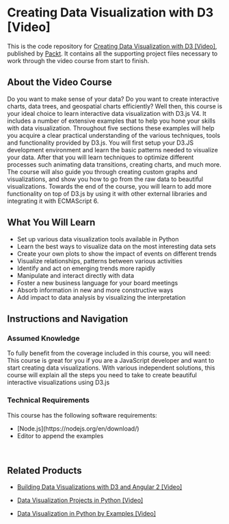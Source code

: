# Creating Data Visualization with D3 [Video]
This is the code repository for [Creating Data Visualization with D3 [Video]](https://www.packtpub.com/big-data-and-business-intelligence/creating-data-visualization-d3-video?utm_source=github&utm_medium=repository&utm_campaign=9781789344820), published by [Packt](https://www.packtpub.com/?utm_source=github). It contains all the supporting project files necessary to work through the video course from start to finish.
## About the Video Course
Do you want to make sense of your data? Do you want to create interactive charts, data trees, and geospatial charts efficiently? 
Well then, this course is your ideal choice to learn interactive data visualization with D3.js V4. It includes a number of extensive examples that to help you hone your skills with data visualization. Throughout five sections these examples will help you acquire a clear practical understanding of the various techniques, tools and functionality provided by D3.js. You will first setup your D3.JS development environment and learn the basic patterns needed to visualize your data. After that you will learn techniques to optimize different processes such animating data transitions, creating charts, and much more. 
The course will also guide you through creating custom graphs and visualizations, and show you how to go from the raw data to beautiful visualizations. Towards the end of the course, you will learn to add more functionality on top of D3.js by using it with other external libraries and integrating it with ECMAScript 6.

<H2>What You Will Learn</H2>
<DIV class=book-info-will-learn-text>
<UL>
<LI>Set up various data visualization tools available in Python 
<LI>Learn the best ways to visualize data on the most interesting data sets 
<LI>Create your own plots to show the impact of events on different trends 
<LI>Visualize relationships, patterns between various activities 
<LI>Identify and act on emerging trends more rapidly 
<LI>Manipulate and interact directly with data 
<LI>Foster a new business language for your board meetings 
<LI>Absorb information in new and more constructive ways 
<LI>Add impact to data analysis by visualizing the interpretation </LI></UL></DIV>

## Instructions and Navigation
### Assumed Knowledge
To fully benefit from the coverage included in this course, you will need:<br/>
This course is great for you if you are a JavaScript developer and want to start creating data visualizations. With various independent solutions, this course will explain all the steps you need to take to create beautiful interactive visualizations using D3.js
### Technical Requirements
This course has the following software requirements:<br/>
<UL>
<LI>[Node.js](https://nodejs.org/en/download/) <br/>
<LI>Editor to append the examples</LI></UL><br/>


## Related Products
* [Building Data Visualizations with D3 and Angular 2 [Video]](https://www.packtpub.com/web-development/building-data-visualizations-d3-and-angular-2-video?utm_source=github&utm_medium=repository&utm_campaign=9781786466693)

* [Data Visualization Projects in Python [Video]](https://www.packtpub.com/virtualization-and-cloud/data-visualization-projects-python-video?utm_source=github&utm_medium=repository&utm_campaign=9781788830416)

* [Data Visualization in Python by Examples [Video]](https://www.packtpub.com/virtualization-and-cloud/data-visualization-python-examples-video?utm_source=github&utm_medium=repository&utm_campaign=9781788838658)

